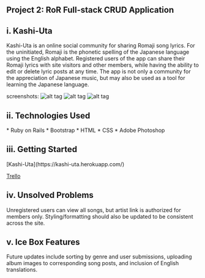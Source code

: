 <h2>Project 2: RoR Full-stack CRUD Application</h2>

<h2>i. Kashi-Uta</h2>

Kashi-Uta is an online social community for sharing Romaji song lyrics. For the uninitiated, Romaji is the phonetic spelling of the Japanese language using the English alphabet. Registered users of the app can share their Romaji lyrics with site visitors and other members, while having the ability to edit or delete lyric posts at any time. The app is not only a community for the appreciation of Japanese music, but may also be used as a tool for learning the Japanese language.

screenshots:
![alt tag](http://imgur.com/oqUhMVx.jpg "screenshot1")
![alt tag](http://imgur.com/oqUhMVx.jpg "screenshot2")
![alt tag](http://imgur.com/oqUhMVx.jpg "screenshot3")

<h2>ii. Technologies Used</h2>
* Ruby on Rails
* Bootstrap
* HTML
* CSS
* Adobe Photoshop

<h2>iii. Getting Started</h2>
[Kashi-Uta](https://kashi-uta.herokuapp.com/)

[Trello](https://trello.com/b/mLnyoOEi/project-2-kashi-uta)

<h2>iv. Unsolved Problems</h2>
Unregistered users can view all songs, but artist link is authorized for members only. Styling/formatting should also be updated to be consistent across the site.

<h2>v. Ice Box Features</h2>
Future updates include sorting by genre and user submissions, uploading album images to corresponding song posts, and inclusion of English translations.